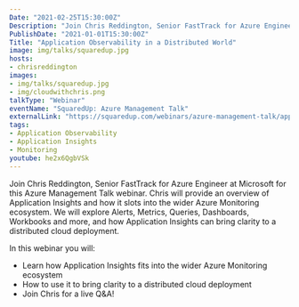 ```yaml
---
Date: "2021-02-25T15:30:00Z"
Description: "Join Chris Reddington, Senior FastTrack for Azure Engineer at Microsoft for this Azure Management Talk webinar. Chris will provide an overview of Application Insights and how it slots into the wider Azure Monitoring ecosystem. We will explore Alerts, Metrics, Queries, Dashboards, Workbooks and more, and how Application Insights can bring clarity to a distributed cloud deployment."
PublishDate: "2021-01-01T15:30:00Z"
Title: "Application Observability in a Distributed World"
image: img/talks/squaredup.jpg
hosts:
- chrisreddington
images:
- img/talks/squaredup.jpg
- img/cloudwithchris.png
talkType: "Webinar"
eventName: "SquaredUp: Azure Management Talk"
externalLink: "https://squaredup.com/webinars/azure-management-talk/application-observability-in-a-distributed-world/"
tags:
- Application Observability
- Application Insights
- Monitoring
youtube: he2x6QgbVSk
---
```

Join Chris Reddington, Senior FastTrack for Azure Engineer at Microsoft for this Azure Management Talk webinar. Chris will provide an overview of Application Insights and how it slots into the wider Azure Monitoring ecosystem. We will explore Alerts, Metrics, Queries, Dashboards, Workbooks and more, and how Application Insights can bring clarity to a distributed cloud deployment.

In this webinar you will:

* Learn how Application Insights fits into the wider Azure Monitoring ecosystem
* How to use it to bring clarity to a distributed cloud deployment
* Join Chris for a live Q&A!